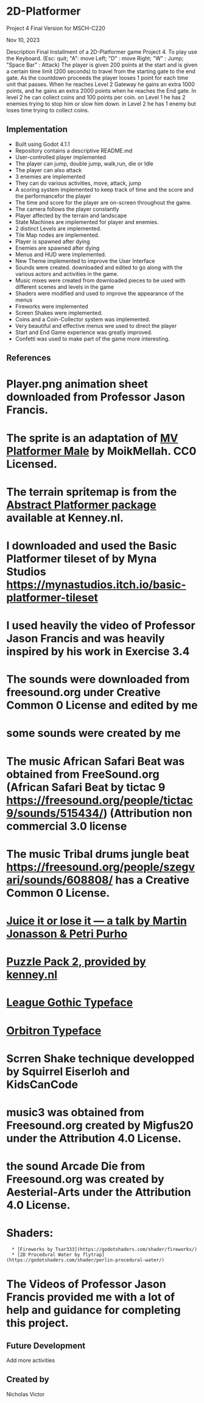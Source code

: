 # 2D-Platformer
Project 4 Final Version for MSCH-C220

Nov 10, 2023

Description
Final Installment of a 2D-Platformer game Project 4. To play use the Keyboard. (Esc: quit; "A": move Left; "D" : move Right; "W" : Jump; "Space Bar" : Attack) 
The player is given 200 points at the start and is given a certain time limit (200 seconds) to travel from the starting gate to the end gate.  As the countdown proceeds the player looses 1 point for each time unit that passes.
When he reaches Level 2 Gateway he gains an extra 1000 points, and he gains an extra 2000 points when he reaches the End  gate. In level 2 he can collect coins and 100 points per coin. on Level 1 he has 2 enemies trying to stop him or slow him down. in Level 2 he has 1 enemy but loses time trying to collect coins. 

## Implementation
* Built using Godot 4.1.1
* Repository contains a descriptive README.md
* User-controlled player implemented
* The player can jump, double jump, walk,run, die or Idle
* The player can also attack
* 3 enemies are implemented
* They can do various activities, move, attack, jump
* A scoring system implemented to keep track of time and the score and the performancefor the player
* The time and score for the player are on-screen throughout the game.
* The camera follows the player constantly
* Player affected by the terrain and landscape
* State Machines are implemented for player and enemies.
* 2 distinct Levels are implemented.
* Tile Map nodes are implemented.
* Player is spawned after dying
* Enemies are spawned after dying
* Menus and HUD were implemented.
* New Theme implemented to improve the User Interface
* Sounds were created. downloaded and edited to go along with the various actors and activities in the game.
* Music mixes were created from downloaded pieces to be used with different scenes and levels in the game
* Shaders were modified and used to improve  the appearance of the menus
* Fireworks were implemented
* Screen Shakes were implemented.
* Coins and a Coin-Collector system was implemented.
* Very beautiful and effective menus wre used to direct the player
* Start and End Game experience was greatly improved.
* Confetti was used to make part of the game more interesting.

## References
# Player.png animation sheet downloaded from Professor Jason Francis.
# The sprite is an adaptation of [MV Platformer Male](https://opengameart.org/content/mv-platformer-male-32x64) by MoikMellah. CC0 Licensed.
# The terrain spritemap is from the [Abstract Platformer package](https://kenney.nl/assets/abstract-platformer) available at Kenney.nl.
#  I downloaded and used  the Basic Platformer tileset of  by Myna Studios https://mynastudios.itch.io/basic-platformer-tileset
# I used heavily the video of Professor Jason Francis and was heavily inspired by his work in Exercise 3.4
# The sounds were downloaded from freesound.org under Creative Common 0 License and edited by me
# some sounds were created by me
# The music African Safari Beat was obtained from FreeSound.org  (African Safari Beat  by tictac 9 https://freesound.org/people/tictac9/sounds/515434/) (Attribution non commercial 3.0 license
# The music Tribal drums jungle beat  https://freesound.org/people/szegvari/sounds/608808/ has a Creative Common 0 License.
# [Juice it or lose it — a talk by Martin Jonasson & Petri Purho](https://www.youtube.com/watch?v=Fy0aCDmgnxg)
# [Puzzle Pack 2, provided by kenney.nl](https://kenney.nl/assets/puzzle-pack-2)
# [League Gothic Typeface](https://www.theleagueofmoveabletype.com/league-gothic)
# [Orbitron Typeface](https://www.theleagueofmoveabletype.com/orbitron)
# Scrren Shake technique developped by Squirrel Eiserloh and KidsCanCode
# music3 was obtained from Freesound.org created by Migfus20 under the Attribution 4.0 License.
# the sound Arcade Die from Freesound.org was created by Aesterial-Arts under the Attribution 4.0 License.
#  Shaders:
	  * [Fireworks by Tsar333](https://godotshaders.com/shader/fireworks/)
	  * [2D Procedural Water by flytrap](https://godotshaders.com/shader/perlin-procedural-water/)
 # The Videos of Professor Jason Francis provided me with a lot of help and guidance for completing this project.


## Future Development
Add more activities

## Created by
Nicholas Victor
